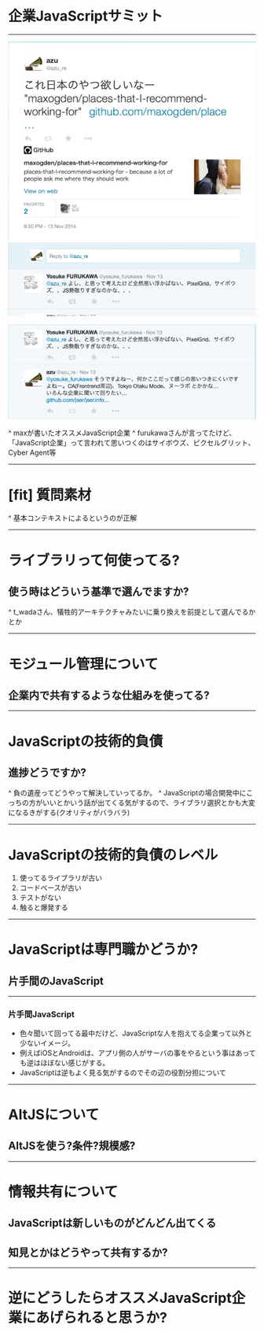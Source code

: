 # 企業JavaScriptサミット

-----

![開催理由 ,fit left](img/2014-11-15_11-13-57.jpg)

![開催理由 ,fit,right](img/2014-11-15_11-15-53.jpg)

^ maxが書いたオススメJavaScript企業
^ furukawaさんが言ってたけど、「JavaScript企業」って言われて思いつくのはサイボウズ、ピクセルグリット、Cyber Agent等

----

# [fit] 質問素材

^ 基本コンテキストによるというのが正解

-----

# ライブラリって何使ってる?

## 使う時はどういう基準で選んでますか?

^ t_wadaさん、犠牲的アーキテクチャみたいに乗り換えを前提として選んでるかとか

-----

# モジュール管理について

## 企業内で共有するような仕組みを使ってる?

-----

# JavaScriptの技術的負債

## 進捗どうですか?

^ 負の遺産ってどうやって解決していってるか。
^ JavaScriptの場合開発中にこっちの方がいいとかいう話が出てくる気がするので、ライブラリ選択とかも大変になるきがする(クオリティがバラバラ)

-----

# JavaScriptの技術的負債のレベル

1. 使ってるライブラリが古い
2. コードベースが古い
3. テストがない
4. 触ると爆発する

-----

# JavaScriptは専門職かどうか?

## 片手間のJavaScript

-----
### 片手間JavaScript

- 色々聞いて回ってる最中だけど、JavaScriptな人を抱えてる企業って以外と少ないイメージ。
- 例えばiOSとAndroidは、アプリ側の人がサーバの事をやるという事はあっても逆はほぼない感じがする。
- JavaScriptは逆もよく見る気がするのでその辺の役割分担について


-----
# AltJSについて

## AltJSを使う?条件?規模感?

-----

# 情報共有について

## JavaScriptは新しいものがどんどん出てくる

## 知見とかはどうやって共有するか?

-----

# 逆にどうしたらオススメJavaScript企業にあげられると思うか?